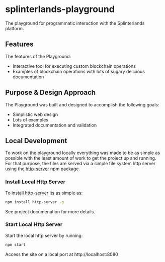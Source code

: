 # splinterlands-playground

The playground for programmatic interaction with the Splinterlands platform.

## Features

The features of the Playground:
* Interactive tool for executing custom blockchain operations
* Examples of blockchain operations with lots of sugary delicious documentation

## Purpose & Design Approach

The Playground was built and designed to accomplish the following goals:
* Simplistic web design
* Lots of examples
* Integrated documentation and validation

## Local Development

To work on the playground locally everything was made to be as simple as possible with the least amount of work to get the project up and running. For that purpose, the files are served via a simple file system http server using the [http-server](https://www.npmjs.com/package/http-server) npm package.

### Install Local Http Server

To install [http-server](https://www.npmjs.com/package/http-server) its as simple as:

```bash
npm install http-server -g
```

See project documenation for more details.

### Start Local Http Server

Start the local http server by running:

```bash
npm start
```

Access the site on a local port at http://localhost:8080

